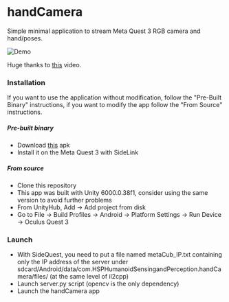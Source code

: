 # handCamera
Simple minimal application to stream Meta Quest 3 RGB camera and hand/poses.

![Demo](demo.gif)


Huge thanks to [this](https://www.youtube.com/watch?v=A2ZhJt-SIBU&t=324s&ab_channel=Skarredghost) video.

### Installation
If you want to use the application without modification, follow the "Pre-Built Binary" instructions, if you want to modify the app follow the "From Source" instructions.

##### Pre-built binary
- Download [this](https://drive.google.com/file/d/1MnEN5Sz8CtnwWmAh0oMJ_Cny9pJt1Jli/view?usp=sharing) apk
- Install it on the Meta Quest 3 with SideLink

##### From source
- Clone this repository
- This app was built with Unity 6000.0.38f1, consider using the same version to avoid further problems
- From UnityHub, Add -> Add project from disk
- Go to File -> Build Profiles -> Android -> Platform Settings -> Run Device -> Oculus Quest 3

### Launch
- With SideQuest, you need to put a file named metaCub_IP.txt containing only the IP address of the server under sdcard/Android/data/com.HSPHumanoidSensingandPerception.handCamera/files/ (at the same level of il2cpp)
- Launch server.py script (opencv is the only dependency)
- Launch the handCamera app